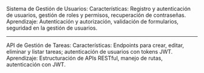 Sistema de Gestión de Usuarios:
Características: Registro y autenticación de usuarios, gestión de roles y permisos, recuperación de contraseñas.
Aprendizaje: Autenticación y autorización, validación de formularios, seguridad en la gestión de usuarios.

----------------------------------------------------------------------------------------------------------------
API de Gestión de Tareas:
Características: Endpoints para crear, editar, eliminar y listar tareas; autenticación de usuarios con tokens JWT.
Aprendizaje: Estructuración de APIs RESTful, manejo de rutas, autenticación con JWT.
